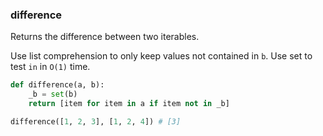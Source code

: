 ### difference

Returns the difference between two iterables.

Use list comprehension to only keep values not contained in `b`. Use set to test `in` in `O(1)` time.

```python
def difference(a, b):
    _b = set(b)
    return [item for item in a if item not in _b]
```
``` python
difference([1, 2, 3], [1, 2, 4]) # [3]
```
